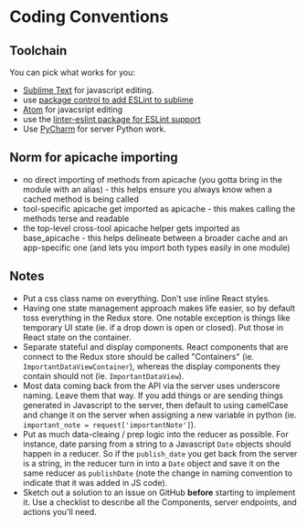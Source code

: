 Coding Conventions
==================

Toolchain
---------
You can pick what works for you:

 * [Sublime Text](http://www.sublimetext.com) for javascript editing.
  * use [package control to add ESLint to sublime](https://packagecontrol.io/packages/ESLint)
 * [Atom](https://atom.io) for javacsript editing
  * use the [linter-eslint package for ESLint support](https://atom.io/packages/linter-eslint)
 * Use [PyCharm](https://www.jetbrains.com/pycharm/) for server Python work.

Norm for apicache importing
---------------------------
* no direct importing of methods from apicache (you gotta bring in the module with an alias) - this helps ensure you always know when a cached method is being called
* tool-specific apicache get imported as apicache - this makes calling the methods terse and readable
* the top-level cross-tool apicache helper gets imported as base_apicache - this helps delineate between a broader cache and an app-specific one (and lets you import both types easily in one module)

Notes
-----

 * Put a css class name on everything.  Don't use inline React styles.
 * Having one state management approach makes life easier, so by default toss everything
   in the Redux store.  One notable exception is things like temporary UI state (ie. if a drop
   down is open or closed).  Put those in React state on the container.
 * Separate stateful and display components.  React components that are connect to the Redux store
   should be called "Containers" (ie. `ImportantDataViewContainer`), whereas the display components they
   contain should not (ie. `ImportantDataView`).
 * Most data coming back from the API via the server uses underscore naming.  Leave them that way.  If you add
   things or are sending things generated in Javascript to the server, then default to using camelCase and change
   it on the server when assigning a new variable in python (ie. `important_note = request['importantNote']`).
 * Put as much data-cleaing / prep logic into the reducer as possible.  For instance, date parsing from a string
   to a Javascript `Date` objects should happen in a reducer.  So if the `publish_date` you get back from the server
   is a string, in the reducer turn in into a `Date` object and save it on the same reducer as `publishDate`
   (note the change in naming convention to indicate that it was added in JS code).
 * Sketch out a solution to an issue on GitHub **before** starting to implement it.  Use a checklist to describe
   all the Components, server endpoints, and actions you'll need.
